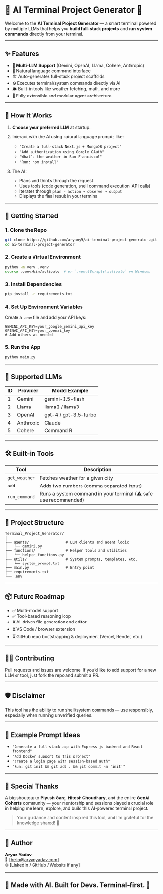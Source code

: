 
# 🧠 AI Terminal Project Generator 🚀

Welcome to the **AI Terminal Project Generator** — a smart terminal powered by multiple LLMs that helps you **build full-stack projects** and **run system commands** directly from your terminal.

---

## ✨ Features

- 🔌 **Multi-LLM Support** (Gemini, OpenAI, Llama, Cohere, Anthropic)
- 💬 Natural language command interface
- 🏗️ Auto-generates full-stack project scaffolds
- ⚙️ Executes terminal/system commands directly via AI
- 🌦️ Built-in tools like weather fetching, math, and more
- 📁 Fully extensible and modular agent architecture

---

## 🤖 How It Works

1. **Choose your preferred LLM** at startup.
2. Interact with the AI using natural language prompts like:
   - `"Create a full-stack Next.js + MongoDB project"`
   - `"Add authentication using Google OAuth"`
   - `"What’s the weather in San Francisco?"`
   - `"Run: npm install"`

3. The AI:
   - Plans and thinks through the request
   - Uses tools (code generation, shell command execution, API calls)
   - Iterates through `plan → action → observe → output`
   - Displays the final result in your terminal

---

## 🚀 Getting Started

### 1. Clone the Repo
```bash
git clone https://github.com/aryany9/ai-terminal-project-generator.git
cd ai-terminal-project-generator
```

### 2. Create a Virtual Environment
```bash
python -m venv .venv
source .venv/bin/activate  # or `.venv\Scripts\activate` on Windows
```

### 3. Install Dependencies
```bash
pip install -r requirements.txt
```

### 4. Set Up Environment Variables
Create a `.env` file and add your API keys:

```
GEMINI_API_KEY=your_google_gemini_api_key
OPENAI_API_KEY=your_openai_key
# Add others as needed
```

### 5. Run the App
```bash
python main.py
```

---

## 🧩 Supported LLMs

| ID | Provider   | Model Example            |
|----|------------|--------------------------|
| 1  | Gemini     | gemini-1.5-flash         |
| 2  | Llama      | llama2 / llama3          |
| 3  | OpenAI     | gpt-4 / gpt-3.5-turbo    |
| 4  | Anthropic  | Claude                   |
| 5  | Cohere     | Command R                |

---

## 🛠️ Built-in Tools

| Tool         | Description                                      |
|--------------|--------------------------------------------------|
| `get_weather`| Fetches weather for a given city                 |
| `add`        | Adds two numbers (comma separated input)         |
| `run_command`| Runs a system command in your terminal (⚠️ safe use recommended) |

---

## 🧱 Project Structure

```
Terminal_Project_Generator/
│
├── agents/                 # LLM clients and agent logic
│   └── gemini.py
├── functions/              # Helper tools and utilities
│   └── helper_functions.py
├── utils/                  # System prompts, templates, etc.
│   └── system_prompt.txt
├── main.py                 # Entry point
├── requirements.txt
└── .env
```

---

## 📦 Future Roadmap

- ✅ Multi-model support
- ✅ Tool-based reasoning loop
- ⏳ AI-driven file generation and editor
- ⏳ VS Code / browser extension
- ⏳ GitHub repo bootstrapping & deployment (Vercel, Render, etc.)

---

## 👨‍💻 Contributing

Pull requests and issues are welcome! If you’d like to add support for a new LLM or tool, just fork the repo and submit a PR.

---

## 🛡️ Disclaimer

This tool has the ability to run shell/system commands — use responsibly, especially when running unverified queries.

---

## 💬 Example Prompt Ideas

- `"Generate a full-stack app with Express.js backend and React frontend"`
- `"Add Docker support to this project"`
- `"Create a login page with session-based auth"`
- `"Run: git init && git add . && git commit -m 'init'"`

---
## 🫶 Special Thanks

A big shoutout to **Piyush Garg**, **Hitesh Choudhary**, and the entire **GenAI Cohorts** community — your mentorship and sessions played a crucial role in helping me learn, explore, and build this AI-powered terminal project.

> Your guidance and content inspired this tool, and I’m grateful for the knowledge shared! 🙌

---

## 📍 Author

**Aryan Yadav**  
📧 [hello@aryanyadav.com]  
🌐 [LinkedIn / GitHub / Website if any]

---

## 🧠 Made with AI. Built for Devs. Terminal-first. 🚀

```
